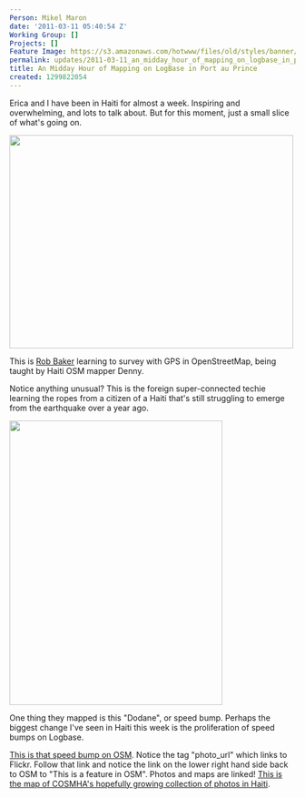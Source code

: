 ```yaml
---
Person: Mikel Maron
date: '2011-03-11 05:40:54 Z'
Working Group: []
Projects: []
Feature Image: https://s3.amazonaws.com/hotwww/files/old/styles/banner/public/5515709460_328d7096b5.jpg
permalink: updates/2011-03-11_an_midday_hour_of_mapping_on_logbase_in_port_au_prince
title: An Midday Hour of Mapping on LogBase in Port au Prince
created: 1299822054
---
```

<p>Erica and I have been in Haiti for almost a week. Inspiring and overwhelming, and lots to talk about. But for this moment, just a small slice of what's going on.</p><p><img title="IMG_0378 by mikel_maron, on Flickr" src="https://s3.amazonaws.com/hotwww/files/old/5515425818_92a2363b57.jpg" alt="" style="width:500px;height:375px"></p><p>This is <a href="http://twitter.com/rrbaker">Rob Baker</a> learning to survey with GPS in OpenStreetMap, being taught by Haiti OSM mapper Denny.</p><p>Notice anything unusual? This is the foreign super-connected techie learning the ropes from a citizen of a Haiti that's still struggling to emerge from the earthquake over a year ago.</p><p><img title="Dodane by COSMHA, on Flickr" src="https://s3.amazonaws.com/hotwww/files/old/5515709460_328d7096b5.jpg" alt="" style="width:375px;height:500px"></p><p>One thing they mapped is this "Dodane", or speed bump. Perhaps the biggest change I've seen in Haiti this week is the proliferation of speed bumps on Logbase.</p><p><a href="http://www.openstreetmap.org/browse/node/1195594754">This is that speed bump on OSM</a>. Notice the tag "photo_url" which links to Flickr. Follow that link and notice the link on the lower right hand side back to OSM to "This is a feature in OSM". Photos and maps are linked! <a href="http://www.flickr.com/photos/60242340@N04/map/">This is the map of COSMHA's hopefully growing collection of photos in Haiti</a>.</p>
